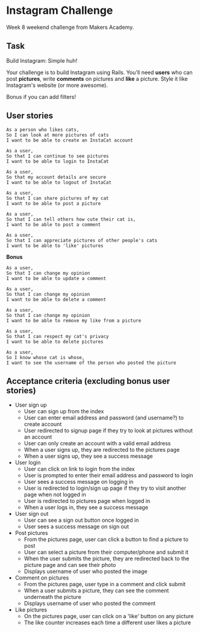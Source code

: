 Instagram Challenge
===================

Week 8 weekend challenge from Makers Academy.

## Task

Build Instagram: Simple huh!

Your challenge is to build Instagram using Rails. You'll need **users** who can post **pictures**, write **comments** on pictures and **like** a picture. Style it like Instagram's website (or more awesome).

Bonus if you can add filters!

## User stories

```
As a person who likes cats,
So I can look at more pictures of cats
I want to be able to create an InstaCat account
```

```
As a user,
So that I can continue to see pictures
I want to be able to login to InstaCat
```

```
As a user,
So that my account details are secure
I want to be able to logout of InstaCat
```

```
As a user,
So that I can share pictures of my cat
I want to be able to post a picture
```

```
As a user,
So that I can tell others how cute their cat is,
I want to be able to post a comment
```

```
As a user,
So that I can appreciate pictures of other people's cats
I want to be able to 'like' pictures
```

**Bonus**
```
As a user,
So that I can change my opinion
I want to be able to update a comment
```

```
As a user,
So that I can change my opinion
I want to be able to delete a comment
```

```
As a user,
So that I can change my opinion
I want to be able to remove my like from a picture
```

```
As a user,
So that I can respect my cat's privacy
I want to be able to delete pictures
```

```
As a user,
So I know whose cat is whose,
I want to see the username of the person who posted the picture
```

## Acceptance criteria (excluding bonus user stories)

- User sign up
  - User can sign up from the index
  - User can enter email address and password (and username?) to create account
  - User redirected to signup page if they try to look at pictures without an account
  - User can only create an account with a valid email address
  - When a user signs up, they are redirected to the pictures page
  - When a user signs up, they see a success message
- User login
  - User can click on link to login from the index
  - User is prompted to enter their email address and password to login
  - User sees a success message on logging in
  - User is redirected to login/sign up page if they try to visit another page when not logged in
  - User is redirected to pictures page when logged in
  - When a user logs in, they see a success message
- User sign out
  - User can see a sign out button once logged in
  - User sees a success message on sign out
- Post pictures
  - From the pictures page, user can click a button to find a picture to post
  - User can select a picture from their computer/phone and submit it
  - When the user submits the picture, they are redirected back to the picture page and can see their photo
  - Displays username of user who posted the image
- Comment on pictures
  - From the pictures page, user type in a comment and click submit
  - When a user submits a picture, they can see the comment underneath the picture
  - Displays username of user who posted the comment
- Like pictures
  - On the pictures page, user can click on a 'like' button on any picture
  - The like counter increases each time a different user likes a picture

